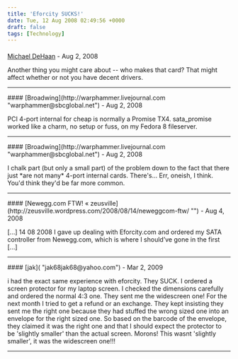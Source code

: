 ```yaml
---
title: 'Eforcity SUCKS!'
date: Tue, 12 Aug 2008 02:49:56 +0000
draft: false
tags: [Technology]
---
```



#### 
[Michael DeHaan](http://michaeldehaan.net/ "michael.dehaan@gmail.com") - <time datetime="2008-08-12 07:17:44">Aug 2, 2008</time>

Another thing you might care about -- who makes that card? That might affect whether or not you have decent drivers.
<hr />
#### 
[Broadwing](http://warphammer.livejournal.com "warphammer@sbcglobal.net") - <time datetime="2008-08-12 23:50:41">Aug 2, 2008</time>

PCI 4-port internal for cheap is normally a Promise TX4. sata\_promise worked like a charm, no setup or fuss, on my Fedora 8 fileserver.
<hr />
#### 
[Broadwing](http://warphammer.livejournal.com "warphammer@sbcglobal.net") - <time datetime="2008-08-12 02:34:34">Aug 2, 2008</time>

I chalk part (but only a small part) of the problem down to the fact that there just \*are not many\* 4-port internal cards. There's... Err, oneish, I think. You'd think they'd be far more common.
<hr />
#### 
[Newegg.com FTW! &laquo; zeusville](http://zeusville.wordpress.com/2008/08/14/neweggcom-ftw/ "") - <time datetime="2008-08-14 22:40:47">Aug 4, 2008</time>

\[...\] 14 08 2008 I gave up dealing with Eforcity.com and ordered my SATA controller from Newegg.com, which is where I should’ve gone in the first \[...\]
<hr />
#### 
[jak]( "jak68jak68@yahoo.com") - <time datetime="2009-03-31 06:11:15">Mar 2, 2009</time>

i had the exact same experience with eforcity. They SUCK. I ordered a screen protector for my laptop screen. I checked the dimensions carefully and ordered the normal 4:3 one. They sent me the widescreen one! For the next month I tried to get a refund or an exchange. They kept insisting they sent me the right one because they had stuffed the wrong sized one into an envelope for the right sized one. So based on the barcode of the envelope, they claimed it was the right one and that I should expect the protector to be 'slightly smaller' than the actual screen. Morons! This wasnt 'slightly smaller', it was the widescreen one!!!
<hr />
